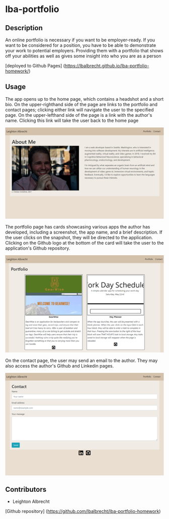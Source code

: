 # lba-portfolio

## Description
An online portfolio is necessary if you want to be employer-ready. If you want to be considered for a position, you have to be able to demonstrate your work to potential employers. Providing them with a portfolio that shows off your abilities as well as gives some insight into who you are as a person

[deployed to Github Pages] (https://lbalbrecht.github.io/lba-portfolio-homework/)

## Usage
The app opens up to the home page, which contains a headshot and a short bio. On the upper-righthand side of the page are links to the portfolio and contact pages; clicking either link will navigate the user to the specified page. On the upper-lefthand side of the page is a link with the author's name. Clicking this link will take the user back to the home page

![About page](./assets/images/screenshots/homepage.png?raw=true "A webpage featuring a headshot and a biography")

The portfolio page has cards showcasing various apps the author has developed, including a screenshot, the app name, and a brief description. If the user clicks on the snapshot, they will be directed to the application. Clicking on the Github logo at the bottom of the card will take the user to the application's Github repository.

![Portfolio page](./assets/images/screenshots/portfolio.png?raw=true "A webpage with two cards displaying web applications")

On the contact page, the user may send an email to the author. They may also access the author's Github and Linkedin pages.

![Contact page](./assets/images/screenshots/contact.png?raw=true "A webpage with a contact form with input fields for name, email, and a message. There are Github and Linkedin icons at the bottom of the screen")

## Contributors

* Leighton Albrecht

[Github repository] (https://github.com/lbalbrecht/lba-portfolio-homework)